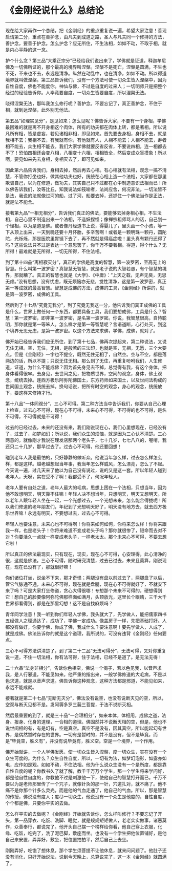 # 《金刚经说什么》总结论

------

现在给大家再作一个总结，把《金刚经》的重点重复说一遍，希望大家注意！善现启请第二分，重点在善护念，由凡夫到成道之路，圣人与凡夫同一个修持的方法，善护念，要善于护念。怎么护念？应无所住，不生法相，如如不动，不取于相，就是内心平静的这一念。

护个什么念？第三品“大乘正宗分”已经给我们说出来了，学佛就是证道，释迦牟尼佛及一切佛所证的，那个最高的境界叫涅槃。涅槃不是死亡，涅槃是圆满，不生也不死，不来也不去，永远是清净。纵然在动乱中，也在清净，如如不动。所以得道境界就叫做涅槃。第三品告诉我们，没有一个方法可使一切众生皆入涅槃中，因为自性自度，佛也不能度你。神仙与佛，不过是自度的过来人；一切明师只是把整个经过的经验告诉你。人毕竟要自度，一切众生皆要自度，所以涅槃无法。

晓得涅槃无法，那叫我怎么修行呢？善护念。不要忘记了，真正善护念，不住于相，就到达涅槃，此外别无他法。

第五品“如理实见分”，是见如来；怎么见呢？佛告诉大家，不要有一个身相，学佛最困难的就是离不开身相这个肉体，所有的功夫都在肉体上转，都是著相。所以说凡所有相，皆是虚妄，若见诸相非相，即见如来。首先要去身相，身相不去，就是我相不去；我相不去，有我就有你，有他就有人，人相不能去；人相不能去，寿者相不能去，众生相不能去。我们大家学佛就要反省反省，不要说四相，连一相都去不了！恐怕四相还会变八相，八相变十六相，相相皆全，然后变成众盲摸象！所以啊，要见如来先去身相，身相灭去了，即可见如来。

因此第六品告诉我们，身相去掉，然后再去心相。有心相就有法相，观念一搞不清楚，不管你打坐也好，做其他功夫也好，统统在心相上造一个法相，大家都在那里欺骗自己，以为在修道，做功夫，其实自己只不过都在心中制造意识法相而已！所以佛告诉我们，汝等比丘，知我说法如筏喻者，法尚应舍，何况非法。一切法皆不是法，我说的法就像过河的船，过了河，船要去掉，还抓住一个佛法当作是正法，就是法不能舍。

接著第九品“一相无相分”，告诉我们真正的佛法，要能够去掉身相心相，不生法相，自己心里不制造出来一个法相，不造妖捏怪；像禅宗祖师骂人的话，自己划一个怪相，以为是道是佛。或者像丹经道书上说，得婴儿了，里头画一个小孩，等一下从顶上出来，一天到晚还要十月怀胎，多辛苦啊！或者是一颗明珠一颗丹，圆陀陀，光烁烁，那是医院里胃镜下去了，再不然就是得癌症啦！里头真有颗丹还得了吗？这些说法只不过是表达一个意思罢了，你千万不要著相。得道，得个什么？无所得！最难就是无所得，一切无所得，不住法相。

到了第十四品“离相寂灭分”，真正的学佛是高度的智慧，第一波罗密，至高无上的智慧。什么叫第一波罗密？真智慧无智慧，就是老子说的大智若愚，有个智慧的境界，那就糟了。真正的智慧也就是《大学》、《中庸》：“上天之载，无声无臭，无思无虑。”没有思想，没有忧虑，既无烦恼亦无悲，觉性清净，这是第一波罗密，真正第一等成就的最高智慧。智慧是成佛的方法，成佛的工具，《金刚经》所讲的，就是第一波罗密，成佛的工具。

然后到了十七品“究竟无我分”，到了究竟无我这一分，他告诉我们真正成佛的工具是什么，世界上做任何一个东西，都要具备工具，我们要想成佛，工具是什么？智慧！第一波罗密，即非第一波罗密，是名第一波罗密。你说，我智慧很高，自恃聪明，那你就是第一等笨人。怎么样才是第一等智慧呢？言语道断，心行处灭，到这个境界无思无虑，是第一波罗密。以这个方法来求佛，学佛，成佛，就对了。

佛开始已经告诉我们应无所住，到了第十七品，佛再次提起来，第二种说法，又说无住无相。空，无住，无相，是般若的三法印，也就是空，无相，无愿，三个大要点。但是《金刚经》一字也不提空，既然无住无相了，自然空。空与不空，都是落两边的话，所以不提；只说无住无相。那么到了无住，再重复吩咐我们，人生修道，证道，为什么不能成佛？因为首先身见去不掉，总觉得有我，有这个身体，把身体看得很牢。去身见，去世间之见，把物质世界，空间的观念，身体，佛土观念，统统去掉。连西方极乐阿弥陀佛国土，东方药师如来国土，以及世间法构成的世间国土观念，统统去掉。换句话说，把所有时空的观念，身心的观念，统统放下，要这样来修持才行。

第十八品“一体同观分”，三心不可得。第二种方法当中告诉我们，你要从自己心理上检查，过去心不可得，现在心不可得，未来心不可得，不可得的也不可得，是名不可得，不可得就是不可得！

过去的已经过去，未来的还没有来，我们刚说现在心，我们心里想现在，已经没有了，过去了，如梦如幻；所以说，我们众生的烦恼，就是因为三心认不清楚。三心两意的，就像刚才我说在理发店那两个老头子，七十几岁，七七八八的，喔唷，我还只二十几岁，那早过去了。过去心不可得，他还要回想！

碰到老年人我是最怕的，只好静静的做听众。他说当年怎么样，过去怎么样怎么样，都是这样。越老越想起当年事，我当年怎么样威风，怎么漂亮，怎么了不起。今天说一遍，过几天来了他以为自己没有说过，说的又是这一套。所以年轻人碰到老年人，天呀，实在受不了啊！我都受不了，何况年轻人。

老年人要有自处之道，老年人最大的毛病，思想上困在一个法相，只想当年，因为他不敢想明天，明天靠不住嘛！年轻人决不想当年，只想明天，明天又想明天。所以老年人跟年轻人坐在一起，一个光想过去，一个光想未来，怎么能合得拢呢！所以我们修道的老年朋友们，年纪到了光想明天好了，明天没有地方去，就去西方极乐世界嘛！永远有明天，不要想过去，过去心不可得。

年轻人也要注意，未来心也不可得啊！你将来如何如何，你将来怎么样！你将来跟我一样，也是老头子！你将来难道不变成老头子吗？那你就很惨了，短命而去对不对？你要活久一点就一样变成老头子，一样老太太。那个未来心不可得，不要去想它啦！

所以真正的佛法最现实，只有现在，现实，现在心不可得，心安理得，此心清净的很，这就是佛法。三心不可得，随时研究清楚，过去已过去，未来且莫算，刚说现在，现在已没有了，那就很好嘛！

你们诸位打坐，说坐不下来，那才奇怪；两腿没有盘以前过去了，两腿盘了以后，管它气脉通不通，未来心不可得，现在就是盘腿，现在心不可得就好了，不就安下来了吗？可是大家打坐修道，贪心大得很哪！专想那个未来不可得的，硬想得到它！想自己的脸要像阿弥陀佛那样面如满月，头顶放光，这里长个眼睛，三千大千世界都看得到，都是在那里幻想！这不是自找麻烦吗？

青年同学注意！我一听到你们年轻人学佛，我头就大了，先学做人，能把儒家四书五经做人之理通达了，成功了，学佛一定成功。像盖房子一样，先把基础打好。人都没有做好，你要学佛，你成了佛，我成什么？要注意啊！要先学做人，人成了，就是成佛。佛法告诉你的就是这个道理，我所说的，可没有违背《金刚经》任何要点。

三心不可得方法讲清楚了，到了第二十二品“无法可得分”，无法可得，又对你重复说一道，不住一切法相，你有法可得，住于法相，已经不是道了。是无法无得！

二十六品“法身非相分”，告诉你色相空，佛说一个偈子，若以色见我，以音声求我，是人行邪道，不能见如来。他严重的指出来，一般学佛修道的大毛病，不是以色求道，就是以音声求道。佛告诉你这种观念，这种方法都是邪道，不能见如来，永远不能成就。

接著就是第二十七品“无断无灭分”，佛法没有说空，也没有说断灭见的空，所以，空观与断灭见都不是。发阿耨多罗三藐三菩提，于法不说断灭相。

然后最重要的到了，就是三十品“一合理相分”，如来本体，体相用，成佛之道，法身、报身、化身的道理，一合相的道理。佛固然并不说断灭相的空，但是，他也不说世间相的有，有是幻有，空是真空。真空不是没有，因其真空，所以能起幻有世界，是偶然暂时存在的世界。一切有是暂时的，并不是没有，但不是毕竟，而是“毕竟空，胜义有”，并没有说毕竟有，胜义空。空是一个境界，一个作用。

佛开始就讲，一个人学佛发愿，使一切众生皆入涅槃，度一切众生，实在没有一个众生可度的。为什么？众生自性自度，所以，一切有为法，如梦幻泡影，如露亦如电，应作如是观。如如不动，不住法相。他为什么说众生没有一个是所度，都是靠自性自度的呢？你教书久了就了解，教千千万万个学生，那一个学生将来学问好，都是他自性自度的，你教他不过是剌激他一下，使他自己的智慧打开而已。千万不要以为是老师那里传了一个咒子，就像针灸的那一针，穴道扎对，就不痛了。他不痛不是你那个针多么灵光，而是他的气血走通了，他自己的气血。所以，那是智慧的传授，佛说没有度人；度尽一切众生，他说没有一个众生是他度的，自性自度，个个都是佛，只要你平实的去做。

怎么样平实的去做呢？《金刚经》开始就告诉你，怎么样叫修行？不要忘记了开头，第一品穿衣、吃饭、洗脚、睡觉，就是规规矩矩做人，老老实实做事，诸恶莫作，众善奉行，都说完了。他开头自己摆一个榜样给你看，他自己穿上衣服，化缘、吃饭，吃完了，洗了泥巴脚，敷座而坐。也没有一个学生把他位置铺好，是他自己来安置，弄弄好，敷坐，把位置拍拍平，然后自己上去坐。

刚刚弄好，吃饱了想休息，那个学生须菩提不让他休息，就来问问题了。他肚子还没有消化，只好开始说法，说到今天晚上，总算说完了，这一本《金刚经》就圆满了。
